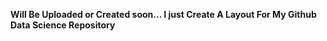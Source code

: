 **Will Be Uploaded or Created soon... I just Create A Layout For My Github Data Science Repository**

